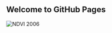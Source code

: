 ## Welcome to GitHub Pages


![NDVI 2006](https://media.giphy.com/media/26xBJWqmiFba83xNS/source.gif)

